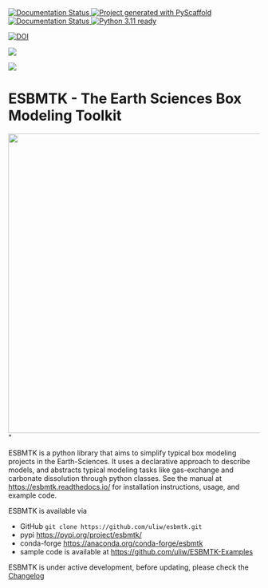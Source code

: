 <a href="https://pypi.org/project/esbmtk/">
<img alt="Documentation Status" src="https://img.shields.io/pypi/v/esbmtk.svg"/>
</a>

<a href="https://pyscaffold.org">
<img alt="Project generated with PyScaffold" src="https://img.shields.io/badge/-PyScaffold-005CA0?logo=pyscaffold"/>
</a>

<a href="https://esbmtk.readthedocs.io/en/latest/?badge=latest">
<img alt="Documentation Status" src="https://readthedocs.org/projects/esbmtk/badge/?version=latest" />
</a>

<a href="https://img.shields.io/badge/Python-3.11-blue.svg">
<img alt="Python 3.11 ready" src="https://www.python.org" />
</a>

<a href="https://doi.org/10.5281/zenodo.14531759"><img src="https://zenodo.org/badge/DOI/10.5281/zenodo.14531759.svg" alt="DOI"></a>

<a href="https://anaconda.org/conda-forge/scores"> <img src="https://anaconda.org/conda-forge/scores/badges/version.svg" /> </a>

<a href="https://anaconda.org/conda-forge/scores"> <img src="https://anaconda.org/conda-forge/scores/badges/latest_release_relative_date.svg" /> </a>


# ESBMTK - The  Earth Sciences Box Modeling Toolkit

<img src="https://raw.githubusercontent.com/uliw/esbmtk/staging/mpc.png" width="600px" align="center">"

ESBMTK is a python library that aims to simplify typical box modeling projects in the Earth-Sciences. It uses a declarative approach to describe models, and abstracts typical modeling tasks like gas-exchange and carbonate dissolution through python classes. See the manual at <https://esbmtk.readthedocs.io/> for installation instructions, usage, and example code.

ESBMTK is available via

-   GitHub `git clone https://github.com/uliw/esbmtk.git`
-   pypi <https://pypi.org/project/esbmtk/>
-   conda-forge <https://anaconda.org/conda-forge/esbmtk>
-   sample code is available at <https://github.com/uliw/ESBMTK-Examples>

ESBMTK is under active development, before updating, please check the [Changelog](https://esbmtk.readthedocs.io/en/latest/changelog.html)
